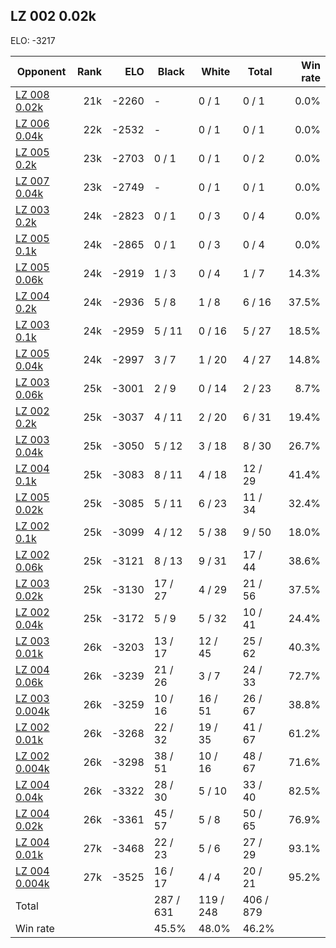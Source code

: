 ## LZ 002 0.02k ##

ELO: -3217

Opponent | Rank | ELO | Black | White | Total | Win rate
---------|-----:|----:|-------|-------|-------|-------:
[LZ 008 0.02k](LZ%20008%200.02k.md) | 21k | -2260 | - | 0 / 1 | 0 / 1 | 0.0%
[LZ 006 0.04k](LZ%20006%200.04k.md) | 22k | -2532 | - | 0 / 1 | 0 / 1 | 0.0%
[LZ 005 0.2k](LZ%20005%200.2k.md) | 23k | -2703 | 0 / 1 | 0 / 1 | 0 / 2 | 0.0%
[LZ 007 0.04k](LZ%20007%200.04k.md) | 23k | -2749 | - | 0 / 1 | 0 / 1 | 0.0%
[LZ 003 0.2k](LZ%20003%200.2k.md) | 24k | -2823 | 0 / 1 | 0 / 3 | 0 / 4 | 0.0%
[LZ 005 0.1k](LZ%20005%200.1k.md) | 24k | -2865 | 0 / 1 | 0 / 3 | 0 / 4 | 0.0%
[LZ 005 0.06k](LZ%20005%200.06k.md) | 24k | -2919 | 1 / 3 | 0 / 4 | 1 / 7 | 14.3%
[LZ 004 0.2k](LZ%20004%200.2k.md) | 24k | -2936 | 5 / 8 | 1 / 8 | 6 / 16 | 37.5%
[LZ 003 0.1k](LZ%20003%200.1k.md) | 24k | -2959 | 5 / 11 | 0 / 16 | 5 / 27 | 18.5%
[LZ 005 0.04k](LZ%20005%200.04k.md) | 24k | -2997 | 3 / 7 | 1 / 20 | 4 / 27 | 14.8%
[LZ 003 0.06k](LZ%20003%200.06k.md) | 25k | -3001 | 2 / 9 | 0 / 14 | 2 / 23 | 8.7%
[LZ 002 0.2k](LZ%20002%200.2k.md) | 25k | -3037 | 4 / 11 | 2 / 20 | 6 / 31 | 19.4%
[LZ 003 0.04k](LZ%20003%200.04k.md) | 25k | -3050 | 5 / 12 | 3 / 18 | 8 / 30 | 26.7%
[LZ 004 0.1k](LZ%20004%200.1k.md) | 25k | -3083 | 8 / 11 | 4 / 18 | 12 / 29 | 41.4%
[LZ 005 0.02k](LZ%20005%200.02k.md) | 25k | -3085 | 5 / 11 | 6 / 23 | 11 / 34 | 32.4%
[LZ 002 0.1k](LZ%20002%200.1k.md) | 25k | -3099 | 4 / 12 | 5 / 38 | 9 / 50 | 18.0%
[LZ 002 0.06k](LZ%20002%200.06k.md) | 25k | -3121 | 8 / 13 | 9 / 31 | 17 / 44 | 38.6%
[LZ 003 0.02k](LZ%20003%200.02k.md) | 25k | -3130 | 17 / 27 | 4 / 29 | 21 / 56 | 37.5%
[LZ 002 0.04k](LZ%20002%200.04k.md) | 25k | -3172 | 5 / 9 | 5 / 32 | 10 / 41 | 24.4%
[LZ 003 0.01k](LZ%20003%200.01k.md) | 26k | -3203 | 13 / 17 | 12 / 45 | 25 / 62 | 40.3%
[LZ 004 0.06k](LZ%20004%200.06k.md) | 26k | -3239 | 21 / 26 | 3 / 7 | 24 / 33 | 72.7%
[LZ 003 0.004k](LZ%20003%200.004k.md) | 26k | -3259 | 10 / 16 | 16 / 51 | 26 / 67 | 38.8%
[LZ 002 0.01k](LZ%20002%200.01k.md) | 26k | -3268 | 22 / 32 | 19 / 35 | 41 / 67 | 61.2%
[LZ 002 0.004k](LZ%20002%200.004k.md) | 26k | -3298 | 38 / 51 | 10 / 16 | 48 / 67 | 71.6%
[LZ 004 0.04k](LZ%20004%200.04k.md) | 26k | -3322 | 28 / 30 | 5 / 10 | 33 / 40 | 82.5%
[LZ 004 0.02k](LZ%20004%200.02k.md) | 26k | -3361 | 45 / 57 | 5 / 8 | 50 / 65 | 76.9%
[LZ 004 0.01k](LZ%20004%200.01k.md) | 27k | -3468 | 22 / 23 | 5 / 6 | 27 / 29 | 93.1%
[LZ 004 0.004k](LZ%20004%200.004k.md) | 27k | -3525 | 16 / 17 | 4 / 4 | 20 / 21 | 95.2%
Total | | | 287 / 631 | 119 / 248 | 406 / 879 | 
Win rate| | | 45.5% | 48.0% | 46.2% | 
